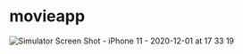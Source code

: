 # movieapp

![Simulator Screen Shot - iPhone 11 - 2020-12-01 at 17 33 19](https://user-images.githubusercontent.com/56733536/101335852-c794eb80-388a-11eb-960e-0fda51d1e61e.png)
